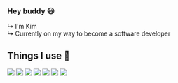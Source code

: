 <!-- Welcome -->
### Hey buddy 😃

↳ I'm Kim
</br>↳ Currently on my way to become a software developer

## Things I use 🔨 
![](https://img.shields.io/badge/OS-Windows-informational?style=flat&logo=Windows&logoColor=white&color=1E90FF)
![](https://img.shields.io/badge/IDE-Eclipse-informational?style=flat&logo=Eclipse&logoColor=white&color=1E90FF)
![](https://img.shields.io/badge/IDE-Visual%20Studio-informational?style=flat&logo=Visual-Studio&logoColor=white&color=1E90FF)
![](https://img.shields.io/badge/Language-Java-informational?style=flat&logo=Java&logoColor=white&color=1E90FF)
![](https://img.shields.io/badge/Language-C_Sharp-informational?style=flat&logo=C-Sharp&logoColor=white&color=1E90FF)
![](https://img.shields.io/badge/Tools-Maven-informational?style=flat&logo=circle&logoColor=white&color=1E90FF)
![](https://img.shields.io/badge/Framework-Blazor-informational?style=flat&logo=Blazor&logoColor=white&color=1E90FF)
